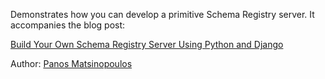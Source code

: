 Demonstrates how you can develop a primitive Schema Registry server. It accompanies the blog post:

[Build Your Own Schema Registry Server Using Python and Django](https://www.techcareerbooster.com/blog/build-your-own-schema-registry-server-using-python-and-django)

Author: [Panos Matsinopoulos](https://www.matsinopoulos.gr)